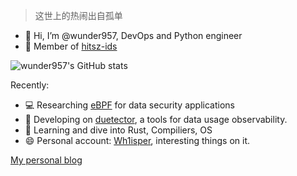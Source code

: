 > 这世上的热闹出自孤单

- 👋 Hi, I’m @wunder957, DevOps and Python engineer
- 👷‍ Member of [hitsz-ids](https://github.com/hitsz-ids)

![wunder957's GitHub stats](https://github-readme-stats.vercel.app/api?username=wunder957&count_private=true)

Recently:

- 💻 Researching [eBPF](https://ebpf.io/) for data security applications
- 🔧 Developing on [duetector](https://github.com/hitsz-ids/duetector), a tools for data usage observability.
- 📕 Learning and dive into Rust, Compiliers, OS
- 😄 Personal account: [Wh1isper](https://github.com/Wh1isper/), interesting things on it.

[My personal blog](https://wh1isper.github.io/)
